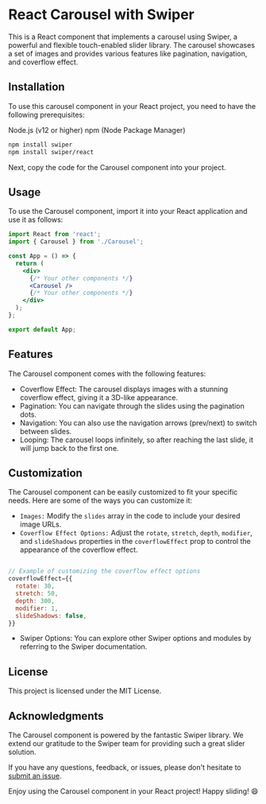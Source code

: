 # React Carousel with Swiper

This is a React component that implements a carousel using Swiper, a powerful and flexible touch-enabled slider library. The carousel showcases a set of images and provides various features like pagination, navigation, and coverflow effect.

## Installation

To use this carousel component in your React project, you need to have the following prerequisites:

Node.js (v12 or higher)
npm (Node Package Manager)

```bash
npm install swiper
npm install swiper/react

```

Next, copy the code for the Carousel component into your project.

## Usage
To use the Carousel component, import it into your React application and use it as follows:

``` jsx
import React from 'react';
import { Carousel } from './Carousel';

const App = () => {
  return (
    <div>
      {/* Your other components */}
      <Carousel />
      {/* Your other components */}
    </div>
  );
};

export default App;

```

## Features

The Carousel component comes with the following features:

- Coverflow Effect: The carousel displays images with a stunning coverflow effect, giving it a 3D-like appearance.
- Pagination: You can navigate through the slides using the pagination dots.
- Navigation: You can also use the navigation arrows (prev/next) to switch between slides.
- Looping: The carousel loops infinitely, so after reaching the last slide, it will jump back to the first one.

## Customization

The Carousel component can be easily customized to fit your specific needs. Here are some of the ways you can customize it:

- `Images:` Modify the `slides` array in the code to include your desired image URLs.
- `Coverflow Effect Options:` Adjust the `rotate`, `stretch`, `depth`, `modifier`, and `slideShadows` properties in the `coverflowEffect` prop to control the appearance of the coverflow effect.
``` jsx

// Example of customizing the coverflow effect options
coverflowEffect={{
  rotate: 30,
  stretch: 50,
  depth: 300,
  modifier: 1,
  slideShadows: false,
}}


```
- Swiper Options: You can explore other Swiper options and modules by referring to the Swiper documentation.

## License

This project is licensed under the MIT License.

## Acknowledgments

The Carousel component is powered by the fantastic Swiper library. We extend our gratitude to the Swiper team for providing such a great slider solution.

If you have any questions, feedback, or issues, please don't hesitate to <a href="https://github.com/dina-the-developer/react-carousel-with-swiper/">submit an issue</a>.

Enjoy using the Carousel component in your React project! Happy sliding! 😄
